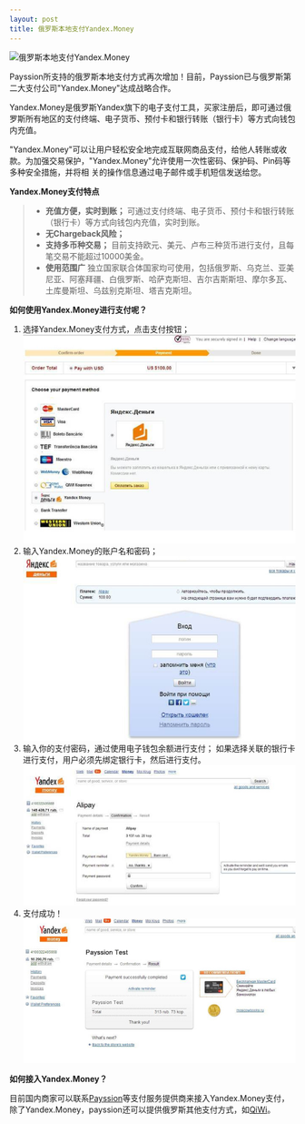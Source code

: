 ```yaml
---
layout: post
title: 俄罗斯本地支付Yandex.Money
---
```


![俄罗斯本地支付Yandex.Money](https://www.payssion.com/static/images/payment/pay_yandex.jpg)

Payssion所支持的俄罗斯本地支付方式再次增加！目前，Payssion已与俄罗斯第二大支付公司"Yandex.Money"达成战略合作。

Yandex.Money是俄罗斯Yandex旗下的电子支付工具，买家注册后，即可通过俄罗斯所有地区的支付终端、电子货币、预付卡和银行转账（银行卡）等方式向钱包内充值。

"Yandex.Money"可以让用户轻松安全地完成互联网商品支付，给他人转账或收款。为加强交易保护，"Yandex.Money"允许使用一次性密码、保护码、Pin码等多种安全措施，并将相 关的操作信息通过电子邮件或手机短信发送给您。

**Yandex.Money支付特点**
> - **充值方便，实时到账；**
> 可通过支付终端、电子货币、预付卡和银行转账（银行卡）等方式向钱包内充值，实时到账。
> - **无Chargeback风险；**
> - **支持多币种交易；**
> 目前支持欧元、美元、卢布三种货币进行支付，且每笔交易不能超过10000美金。
> - **使用范围广**
> 独立国家联合体国家均可使用，包括俄罗斯、乌克兰、亚美尼亚、阿塞拜疆、白俄罗斯、哈萨克斯坦、吉尔吉斯斯坦、摩尔多瓦、土库曼斯坦、乌兹别克斯坦、塔吉克斯坦。


**如何使用Yandex.Money进行支付呢？**

 1. 选择Yandex.Money支付方式，点击支付按钮；
 ![Yandex.Money、俄罗斯Yandex.Money](/images/yandex_1.jpg) 
 2. 输入Yandex.Money的账户名和密码；
 ![Yandex.Money支付方式、俄罗斯Yandex.Money](/images/yandex_2.jpg) 
 3. 输入你的支付密码，通过使用电子钱包余额进行支付；
如果选择关联的银行卡进行支付，用户必须先绑定银行卡，然后进行支付。
 ![如何接入Yandex.Money、俄罗斯Yandex.Money](/images/yandex_3.jpg) 
 4. 支付成功！
 ![Yandex.Money支付方式、俄罗斯Yandex.Money](/images/yandex_4.jpg) 


**如何接入Yandex.Money？**

目前国内商家可以联系[Payssion](https://www.payssion.com "海外本地支付")等支付服务提供商来接入Yandex.Money支付，除了Yandex.Money，payssion还可以提供俄罗斯其他支付方式，如[QiWi](https://www.payssion.com/cn/e-wallet.html)。